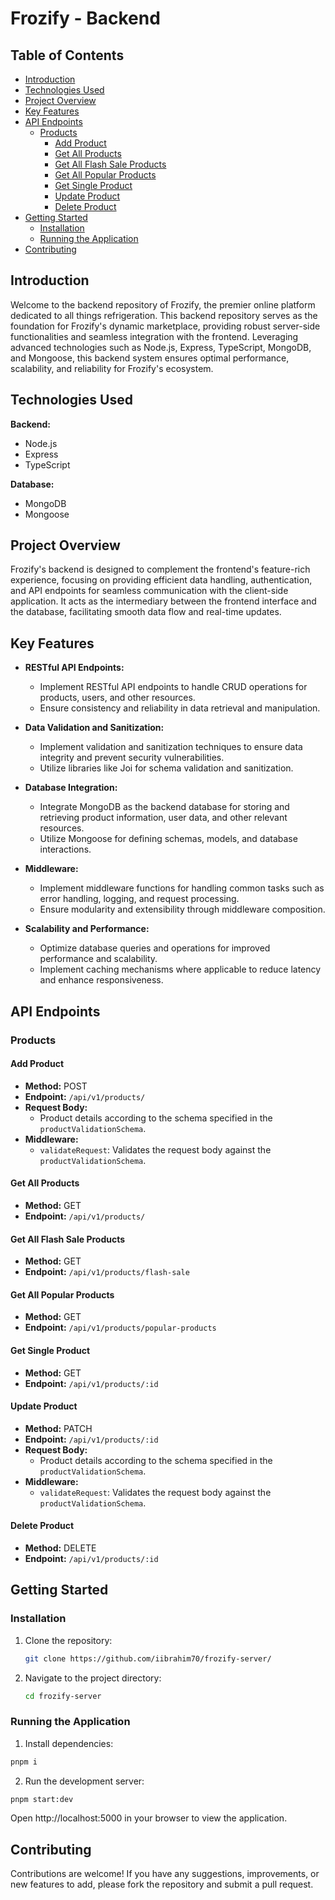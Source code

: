# Frozify - Backend

## Table of Contents

- [Introduction](#introduction)
- [Technologies Used](#technologies-used)
- [Project Overview](#project-overview)
- [Key Features](#key-features)
- [API Endpoints](#api-endpoints)
  - [Products](#products)
    - [Add Product](#add-product)
    - [Get All Products](#get-all-products)
    - [Get All Flash Sale Products](#get-all-flash-sale-products)
    - [Get All Popular Products](#get-all-popular-products)
    - [Get Single Product](#get-single-product)
    - [Update Product](#update-product)
    - [Delete Product](#delete-product)
- [Getting Started](#getting-started)
  - [Installation](#installation)
  - [Running the Application](#running-the-application)
- [Contributing](#contributing)

## Introduction

Welcome to the backend repository of Frozify, the premier online platform dedicated to all things refrigeration. This backend repository serves as the foundation for Frozify's dynamic marketplace, providing robust server-side functionalities and seamless integration with the frontend. Leveraging advanced technologies such as Node.js, Express, TypeScript, MongoDB, and Mongoose, this backend system ensures optimal performance, scalability, and reliability for Frozify's ecosystem.

## Technologies Used

**Backend:**

- Node.js
- Express
- TypeScript

**Database:**

- MongoDB
- Mongoose

## Project Overview

Frozify's backend is designed to complement the frontend's feature-rich experience, focusing on providing efficient data handling, authentication, and API endpoints for seamless communication with the client-side application. It acts as the intermediary between the frontend interface and the database, facilitating smooth data flow and real-time updates.

## Key Features

- **RESTful API Endpoints:**

  - Implement RESTful API endpoints to handle CRUD operations for products, users, and other resources.
  - Ensure consistency and reliability in data retrieval and manipulation.

- **Data Validation and Sanitization:**

  - Implement validation and sanitization techniques to ensure data integrity and prevent security vulnerabilities.
  - Utilize libraries like Joi for schema validation and sanitization.

- **Database Integration:**

  - Integrate MongoDB as the backend database for storing and retrieving product information, user data, and other relevant resources.
  - Utilize Mongoose for defining schemas, models, and database interactions.

- **Middleware:**

  - Implement middleware functions for handling common tasks such as error handling, logging, and request processing.
  - Ensure modularity and extensibility through middleware composition.

- **Scalability and Performance:**
  - Optimize database queries and operations for improved performance and scalability.
  - Implement caching mechanisms where applicable to reduce latency and enhance responsiveness.

## API Endpoints

### Products

#### Add Product

- **Method:** POST
- **Endpoint:** `/api/v1/products/`
- **Request Body:**
  - Product details according to the schema specified in the `productValidationSchema`.
- **Middleware:**
  - `validateRequest`: Validates the request body against the `productValidationSchema`.

#### Get All Products

- **Method:** GET
- **Endpoint:** `/api/v1/products/`

#### Get All Flash Sale Products

- **Method:** GET
- **Endpoint:** `/api/v1/products/flash-sale`

#### Get All Popular Products

- **Method:** GET
- **Endpoint:** `/api/v1/products/popular-products`

#### Get Single Product

- **Method:** GET
- **Endpoint:** `/api/v1/products/:id`

#### Update Product

- **Method:** PATCH
- **Endpoint:** `/api/v1/products/:id`
- **Request Body:**
  - Product details according to the schema specified in the `productValidationSchema`.
- **Middleware:**
  - `validateRequest`: Validates the request body against the `productValidationSchema`.

#### Delete Product

- **Method:** DELETE
- **Endpoint:** `/api/v1/products/:id`

## Getting Started

### Installation

1. Clone the repository:

   ```bash
   git clone https://github.com/iibrahim70/frozify-server/
   ```

2. Navigate to the project directory:

   ```bash
   cd frozify-server
   ```

### Running the Application

1. Install dependencies:

```bash
pnpm i
```

2. Run the development server:

```bash
pnpm start:dev
```

Open http://localhost:5000 in your browser to view the application.

## Contributing

Contributions are welcome! If you have any suggestions, improvements, or new features to add, please fork the repository and submit a pull request.
